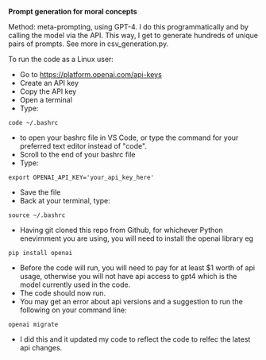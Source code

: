 __Prompt generation for moral concepts__ <be>

Method: meta-prompting, using GPT-4. I do this programmatically and by calling the model via the API. This way, I get to generate hundreds of unique pairs of prompts. See more in csv_generation.py.

To run the code as a Linux user:

- Go to https://platform.openai.com/api-keys
- Create an API key
- Copy the API key
- Open a terminal
- Type:

```
code ~/.bashrc
```
- to open your bashrc file in VS Code, or type the command for your preferred text editor instead of "code".
- Scroll to the end of your bashrc file
- Type:

```
export OPENAI_API_KEY='your_api_key_here'
```
- Save the file
- Back at your terminal, type:

```
source ~/.bashrc
```
- Having git cloned this repo from Github, for whichever Python enevirnment you are using, you will need to install the openai library eg

```
pip install openai

```
- Before the code will run, you will need to pay for at least $1 worth of api usage, otherwise you will not have api access to gpt4 which is the model currently used in the code.
- The code should now run.
- You may get an error about api versions and a suggestion to run the following on your command line:

```
openai migrate
```
- I did this and it updated my code to reflect the code to relfec the latest api changes.
